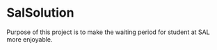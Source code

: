 # SalSolution
Purpose of this project is to make the waiting period for student at SAL more enjoyable.
